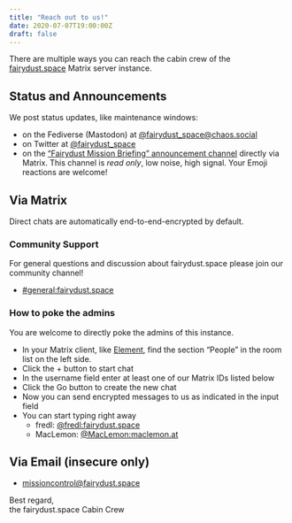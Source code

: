 ```yaml
---
title: "Reach out to us!"
date: 2020-07-07T19:00:00Z
draft: false
---
```


There are multiple ways you can reach the cabin crew of the [fairydust.space](/) Matrix server instance.

## Status and Announcements

We post status updates, like maintenance windows:

- on the Fediverse (Mastodon) at [@fairydust_space@chaos.social](https://chaos.social/@fairydust_space)
- on Twitter at [@fairydust_space](https://twitter.com/fairydust_space)
- on the [“Fairydust Mission Briefing” announcement channel](https://matrix.to/#/!GCHneCHwXymPGwwOzT:fairydust.space?via=fairydust.space&via=matrix.org&via=maclemon.at) directly via Matrix. This channel is *read only*, low noise, high signal. Your Emoji reactions are welcome!

## Via Matrix

Direct chats are automatically end-to-end-encrypted by default.  

### Community Support

For general questions and discussion about fairydust.space please join our community channel!

- [#general:fairydust.space](https://matrix.to/#/!XlwwoDktJINXbHnVqm:fairydust.space?via=fairydust.space&via=kde.org&via=maclemon.at)

### How to poke the admins

You are welcome to directly poke the admins of this instance.

- In your Matrix client, like [Element](https://element.io/), find the section “People” in the room list on the left side.
- Click the + button to start chat
- In the username field enter at least one of our Matrix IDs listed below
- Click the Go button to create the new chat
- Now you can send encrypted messages to us as indicated in the input field
- You can start typing right away
  - fredl: [@fredl:fairydust.space](https://matrix.to/#/@fredl:fairydust.space)
  - MacLemon: [@MacLemon:maclemon.at](https://matrix.to/#/@MacLemon:maclemon.at)

## Via Email (insecure only)

- [missioncontrol@fairydust.space](mailto:mission.control@fairydust.space?subject=fairydust.space%20question&body=Hi%21%0D%0A%0D%0AFeel%20free%20to%20write%20either%20in%20english%20or%20german%20language%21%0D%0ASuch%20Dir%20aus%20ob%20Du%20auf%20Englisch%20oder%20Deutsch%20schreiben%20m%C3%B6chtest%21%0D%0A%0D%0A)  

Best regard,  
the fairydust.space Cabin Crew  
